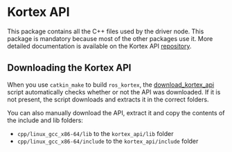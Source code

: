 <!-- 
* KINOVA (R) KORTEX (TM)
*
* Copyright (c) 2018 Kinova inc. All rights reserved.
*
* This software may be modified and distributed 
* under the terms of the BSD 3-Clause license. 
*
* Refer to the LICENSE file for details.
*
* -->

# Kortex API
This package contains all the C++ files used by the driver node. This package is mandatory because most of the other packages use it. More detailed documentation is available on the Kortex API [repository](https://github.com/Kinovarobotics/kortex).

## Downloading the Kortex API

When you use `catkin_make` to build `ros_kortex`, the [download_kortex_api](./scripts/download_kortex_api.bash) script automatically checks whether or not the API was downloaded. If it is not present, the script downloads and extracts it in the correct folders.

You can also manually download the API, extract it and copy the contents of the include and lib folders: 
 - ```cpp/linux_gcc_x86-64/lib``` to the ```kortex_api/lib``` folder
 - ```cpp/linux_gcc_x86-64/include``` to the ```kortex_api/include``` folder
 
